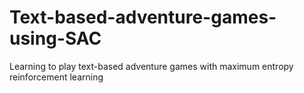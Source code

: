 # Text-based-adventure-games-using-SAC

Learning to play text-based adventure games with maximum entropy reinforcement learning
